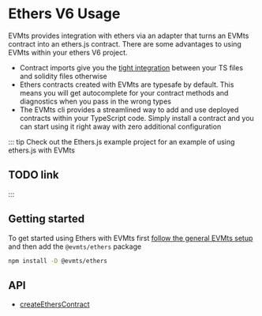 # Ethers V6 Usage

EVMts provides integration with ethers via an adapter that turns an EVMts contract into an ethers.js contract. There are some advantages to using EVMts within 
your ethers V6 project.

- Contract imports give you the [tight integration](../getting-started/why.md) between your TS files and solidity files otherwise
- Ethers contracts created with EVMts are typesafe by default. This means you will get autocomplete for your contract methods and diagnostics when you pass in the wrong types
- The EVMts cli provides a streamlined way to add and use deployed contracts within your TypeScript code. Simply install a contract and you can start using it right away with zero additional configuration

::: tip
Check out the Ethers.js example project for an example of using ethers.js with EVMts

## TODO link
:::

## Getting started

To get started using Ethers with EVMts first [follow the general EVMts setup](../guides/getting-started) and then add the `@evmts/ethers` package

```bash
npm install -D @evmts/ethers
```

## API

- [createEthersContract](./createEthersContract.ts)
